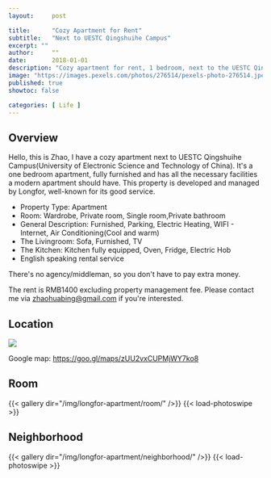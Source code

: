 ```yaml
---
layout:     post

title:      "Cozy Apartment for Rent"
subtitle:   "Next to UESTC Qingshuihe Campus"
excerpt: ""
author:     ""
date:       2018-01-01
description: "Cozy apartment for rent, 1 bedroom, next to the UESTC Qingshuihe Campus"
image: "https://images.pexels.com/photos/276514/pexels-photo-276514.jpeg"
published: true
showtoc: false

categories: [ Life ]
---
```


## Overview

Hello, this is Zhao, I have a cozy apartment next to UESTC Qingshuihe Campus(University of Electronic Science and Technology of China). It's a one bedroom apartment, fully furnished and has all the necessary facilities a modern apartment should have. This property is developed and managed by Longfor, well-known for its good service.

* Property Type: Apartment
* Room: Wardrobe, Private room, Single room,Private bathroom
* General Description: Furnished, Parking, Electric Heating, WIFI - Internet, Air Conditioning(Cool and warm)
* The Livingroom: Sofa, Furnished, TV
* The Kitchen: Kitchen fully equipped, Oven, Fridge, Electric Hob
* English speaking rental service

There's no agency/middleman, so you don't have to pay extra money. 

The rent is RMB1400 excluding property management fee. Please contact me via zhaohuabing@gmail.com if you're interested.

## Location

[![](/img/longfor-apartment/baidu.jpeg)](https://j.map.baidu.com/17/42J)

Google map: https://goo.gl/maps/zUU2vxCUPMjWY7ko8

## Room

{{< gallery dir="/img/longfor-apartment/room/" />}} {{< load-photoswipe >}}

## Neighborhood

{{< gallery dir="/img/longfor-apartment/neighborhood/" />}} {{< load-photoswipe >}}




